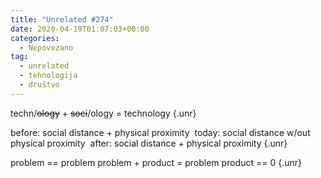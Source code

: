 ```yaml
---
title: "Unrelated #274"
date: 2020-04-19T01:07:03+00:00
categories:
  - Nepovezano
tag:
  - unrelated
  - tehnologija
  - društvo
---
```


techn/~~ology~~ + ~~soci~~/ology = technology
{.unr}

before: social distance + physical proximity
&nbsp;today: social distance w/out physical proximity
&nbsp;after: social distance + physical proximity
{.unr}

problem == problem
problem + product = problem
product == 0
{.unr}
